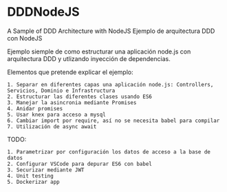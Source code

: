 # DDDNodeJS
A Sample of DDD Architecture with NodeJS
Ejemplo de arquitectura DDD con NodeJS

Ejemplo siemple de como estructurar una aplicación node.js con arquitectura DDD y utlizando inyección de dependencias.

Elementos que pretende explicar el ejemplo:

    1. Separar en diferentes capas una aplicación node.js: Controllers, Servicios, Dominio e Infrastructura
    2. Estructurar las diferentes clases usando ES6
    3. Manejar la asincronia mediante Promises
    4. Anidar promises
    5. Usar knex para acceso a mysql
    6. Cambiar import por require, así no se necesita babel para compilar
    7. Utilización de async await

TODO:

    1. Parametrizar por configuración los datos de acceso a la base de datos
    2. Configurar VSCode para depurar ES6 con babel
    3. Securizar mediante JWT
    4. Unit testing
    5. Dockerizar app


